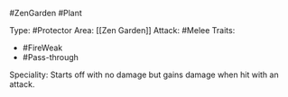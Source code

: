 #ZenGarden #Plant

Type: #Protector
Area: [[Zen Garden]]
Attack: #Melee
Traits:
- #FireWeak
- #Pass-through

Speciality: Starts off with no damage but gains damage when hit with an attack.